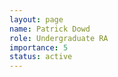 ```yaml
---
layout: page
name: Patrick Dowd
role: Undergraduate RA
importance: 5
status: active
---
```



<!-- img: /img/
github: username
website: http://name.com -->
